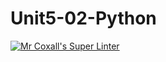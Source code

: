 # Unit5-02-Python
[![Mr Coxall's Super Linter](https://github.com/ICS3U-C-Programming-Serge-H/Unit5-02-Python/workflows/Mr%20Coxall's%20Super%20Linter/badge.svg)](https://github.com/ICS3U-C-Programming-Serge-H/Unit5-02-Python/actions/)
